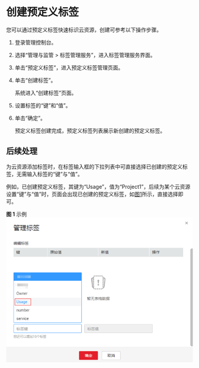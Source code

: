 # 创建预定义标签<a name="ZH-CN_TOPIC_0144368884"></a>

您可以通过预定义标签快速标识云资源，创建可参考以下操作步骤。

1.  登录管理控制台。
2.  选择“管理与监管 \> 标签管理服务”，进入标签管理服务界面。
3.  单击“预定义标签”，进入预定义标签管理页面。
4.  单击“创建标签”。

    系统进入“创建标签”页面。

5.  设置标签的“键”和“值”。
6.  单击“确定”。

    预定义标签创建完成，预定义标签列表展示新创建的预定义标签。


## 后续处理<a name="section6739124175215"></a>

为云资源添加标签时，在标签输入框的下拉列表中可直接选择已创建的预定义标签，无需输入标签的“键”与“值”。

例如，已创建预定义标签，其键为“Usage”，值为“Project1”，后续为某个云资源设置“键”与“值”时，页面会出现已创建的预定义标签，如[图1](#fig88681839125615)所示，直接选择即可。

**图 1**  示例<a name="fig88681839125615"></a>  
![](figures/示例.png "示例")

